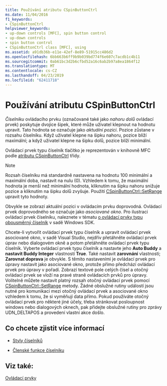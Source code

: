 ```yaml
---
title: Používání atributu CSpinButtonCtrl
ms.date: 11/04/2016
f1_keywords:
- CSpinButtonCtrl
helpviewer_keywords:
- up-down controls [MFC], spin button control
- up-down controls
- spin button control
- CSpinButtonCtrl class [MFC], using
ms.assetid: a91db36b-e11e-42ef-8e89-51915cc486d2
ms.openlocfilehash: 6bb663b6ff9b9b039bd774f6e607c7acdb1c4b11
ms.sourcegitcommit: 0ab61bc3d2b6cfbd52a16c6ab2b97a8ea1864f12
ms.translationtype: MT
ms.contentlocale: cs-CZ
ms.lasthandoff: 04/23/2019
ms.locfileid: "62411718"
---
```

# <a name="using-cspinbuttonctrl"></a>Používání atributu CSpinButtonCtrl

*Číselníku* ovládacího prvku (označované také jako *nahoru dolů* ovládací prvek) poskytuje dvojice šipek, které může uživatel klepnout na hodnotu upravit. Tato hodnota se označuje jako *aktuální pozici*. Pozice zůstane v rozsahu číselníku. Když uživatel klepne na šipku nahoru, pozice blíží maximální; a když uživatel klepne na šipku dolů, pozice blíží minimální.

Ovládací prvek typu číselník tlačítko je reprezentován v knihovně MFC podle [atributu CSpinButtonCtrl](../mfc/reference/cspinbuttonctrl-class.md) třídy.

> [!NOTE]
>  Rozsah číselníku má standardně nastavena na hodnotu 100 minimální a maximální doba, nastavit na nulu (0). Vzhledem k tomu, že maximální hodnota je menší než minimální hodnota, kliknutím na šipku nahoru snižuje pozice a kliknutím na šipku dolů zvyšuje. Použití [CSpinButtonCtrl::SetRange](../mfc/reference/cspinbuttonctrl-class.md#setrange) upravit tyto hodnoty.

Obvykle se zobrazí aktuální pozici v ovládacím prvku doprovodná. Ovládací prvek doprovodného se označuje jako *asociované okno*. Pro ilustraci ovládací prvek číselníku, naleznete v tématu [o ovládací prvky typu obousměrný číselník](/windows/desktop/Controls/up-down-controls) v sadě Windows SDK.

Chcete-li vytvořit ovládací prvek typu číselník a upravit ovládací prvek asociované okno, v sadě Visual Studio, nejdřív přetáhněte ovládací prvek úprav nebo dialogovém okně a potom přetáhněte ovládací prvek typu číselník. Vyberte ovládací prvek typu číselník a nastavte jeho **Auto Buddy** a **nastavit Buddy Integer** vlastností **True**. Také nastavit **zarovnání** vlastnosti; **Zarovnat doprava** je obvykle. S těmito nastaveními je ovládací prvek pro úpravy nastavit jako asociované okno, protože přímo předchází ovládací prvek pro úpravy v pořadí. Zobrazí textové pole celých čísel a otočný ovládací prvek se vloží na pravé straně ovládacích prvků pro úpravy. Volitelně můžete nastavit platný rozsah otočný ovládací prvek pomocí [CSpinButtonCtrl::SetRange](../mfc/reference/cspinbuttonctrl-class.md#setrange) metody. Žádné obslužné rutiny událostí jsou nutné pro komunikaci mezi otočný ovládací prvek a asociované okno vzhledem k tomu, že si vyměňují data přímo. Pokud používáte otočný ovládací prvek pro některé jiné účely, třeba stránkovat posloupnost windows nebo dialogových oknech, pak přidejte obslužné rutiny pro zprávy UDN_DELTAPOS a provedení vlastní akce došlo.

## <a name="what-do-you-want-to-know-more-about"></a>Co chcete zjistit více informací

- [Styly číselníků](../mfc/spin-button-styles.md)

- [Členské funkce číselníku](../mfc/spin-button-member-functions.md)

## <a name="see-also"></a>Viz také:

[Ovládací prvky](../mfc/controls-mfc.md)

